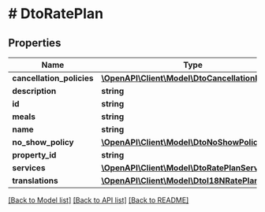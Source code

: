 # # DtoRatePlan

## Properties

Name | Type | Description | Notes
------------ | ------------- | ------------- | -------------
**cancellation_policies** | [**\OpenAPI\Client\Model\DtoCancellationPolicy[]**](DtoCancellationPolicy.md) |  | [optional]
**description** | **string** |  | [optional]
**id** | **string** |  | [optional]
**meals** | **string** |  | [optional]
**name** | **string** |  | [optional]
**no_show_policy** | [**\OpenAPI\Client\Model\DtoNoShowPolicy**](DtoNoShowPolicy.md) |  | [optional]
**property_id** | **string** |  | [optional]
**services** | [**\OpenAPI\Client\Model\DtoRatePlanService[]**](DtoRatePlanService.md) |  | [optional]
**translations** | [**\OpenAPI\Client\Model\DtoI18NRatePlan[]**](DtoI18NRatePlan.md) |  | [optional]

[[Back to Model list]](../../README.md#models) [[Back to API list]](../../README.md#endpoints) [[Back to README]](../../README.md)

